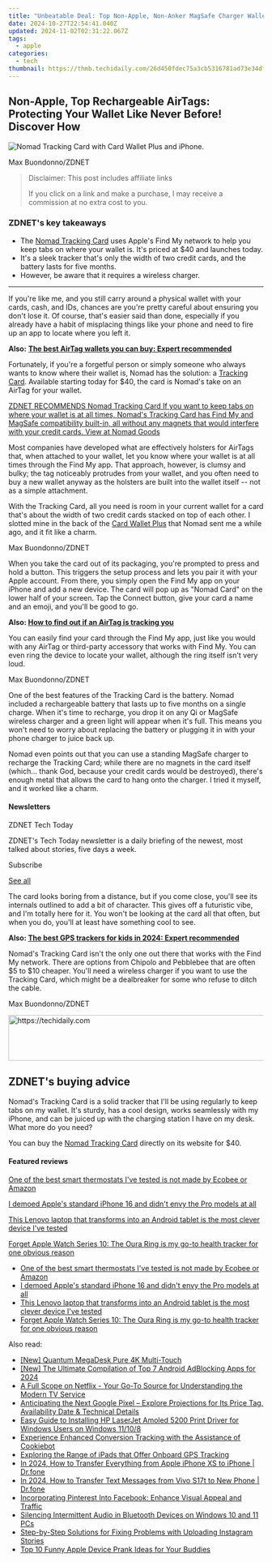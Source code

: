 ```yaml
---
title: "Unbeatable Deal: Top Non-Apple, Non-Anker MagSafe Charger Wallet Now On Sale - Discovered by ZDNet"
date: 2024-10-27T22:54:41.040Z
updated: 2024-11-02T02:31:22.067Z
tags:
  - apple
categories:
  - tech
thumbnail: https://thmb.techidaily.com/26d450fdec75a3cb5316781ad73e34df68fc7b736cd85313bb608d818166317c.jpg
---
```


## Non-Apple, Top Rechargeable AirTags: Protecting Your Wallet Like Never Before! Discover How

![Nomad Tracking Card with Card Wallet Plus and iPhone.](https://www.zdnet.com/a/img/resize/008617b5cfc33c153096c2193289ff73238e3b2b/2024/05/27/2bd33f28-27e9-407b-af79-b0ff2c63a22e/nomad-tracking-card-zdnet-1.jpg?auto=webp&width=1280)

Max Buondonno/ZDNET

>  Disclaimer: This post includes affiliate links
>
>  If you click on a link and make a purchase, I may receive a commission at no extra cost to you.
>

### ZDNET's key takeaways

* The [Nomad Tracking Card](https://shop-links.co/link/?exclusive=1&publisher_slug=itechdaily19598&url=https%3A%2F%2Fwww.anrdoezrs.net%2Flinks%2F9041660%2Ftype%2Fdlg%2Fsid%2Fzd-%255F%255FCOM%255FCLICK%255FID%255F%255F-dtp%2Fhttps%3A%2F%2Fnomadgoods.com%2Fproducts%2Ftracking-card) uses Apple's Find My network to help you keep tabs on where your wallet is. It's priced at $40 and launches today.
* It's a sleek tracker that's only the width of two credit cards, and the battery lasts for five months.
* However, be aware that it requires a wireless charger.

---

If you're like me, and you still carry around a physical wallet with your cards, cash, and IDs, chances are you're pretty careful about ensuring you don't lose it. Of course, that's easier said than done, especially if you already have a habit of misplacing things like your phone and need to fire up an app to locate where you left it.

**Also:** [**The best AirTag wallets you can buy: Expert recommended**](https://www.zdnet.com/article/best-airtag-wallet/)

Fortunately, if you're a forgetful person or simply someone who always wants to know where their wallet is, Nomad has the solution: a [Tracking Card](https://shop-links.co/link/?exclusive=1&publisher_slug=itechdaily19598&url=https%3A%2F%2Fwww.anrdoezrs.net%2Flinks%2F9041660%2Ftype%2Fdlg%2Fsid%2Fzd-%255F%255FCOM%255FCLICK%255FID%255F%255F-dtp%2Fhttps%3A%2F%2Fnomadgoods.com%2Fproducts%2Ftracking-card). Available starting today for $40, the card is Nomad's take on an AirTag for your wallet. 

[ZDNET RECOMMENDS Nomad Tracking Card If you want to keep tabs on where your wallet is at all times, Nomad's Tracking Card has Find My and MagSafe compatibility built-in, all without any magnets that would interfere with your credit cards. View at Nomad Goods](https://shop-links.co/link/?exclusive=1&publisher_slug=itechdaily19598&url=https%3A%2F%2Fwww.anrdoezrs.net%2Flinks%2F9041660%2Ftype%2Fdlg%2Fsid%2Fzd-%255F%255FCOM%255FCLICK%255FID%255F%255F-dtp%2Fhttps%3A%2F%2Fnomadgoods.com%2Fproducts%2Ftracking-card)

Most companies have developed what are effectively holsters for AirTags that, when attached to your wallet, let you know where your wallet is at all times through the Find My app. That approach, however, is clumsy and bulky; the tag noticeably protrudes from your wallet, and you often need to buy a new wallet anyway as the holsters are built into the wallet itself -- not as a simple attachment.

With the Tracking Card, all you need is room in your current wallet for a card that's about the width of two credit cards stacked on top of each other. I slotted mine in the back of the [Card Wallet Plus](https://shop-links.co/link/?exclusive=1&publisher_slug=itechdaily19598&url=https%3A%2F%2Fnomadgoods.com%2Fau%2Fproducts%2Fcard-wallet-plus-black) that Nomad sent me a while ago, and it fit like a charm.

Max Buondonno/ZDNET

When you take the card out of its packaging, you're prompted to press and hold a button. This triggers the setup process and lets you pair it with your Apple account. From there, you simply open the Find My app on your iPhone and add a new device. The card will pop up as "Nomad Card" on the lower half of your screen. Tap the Connect button, give your card a name and an emoji, and you'll be good to go.

**Also: [How to find out if an AirTag is tracking you](https://www.zdnet.com/article/how-to-find-out-if-an-airtag-is-tracking-you/)**

You can easily find your card through the Find My app, just like you would with any AirTag or third-party accessory that works with Find My. You can even ring the device to locate your wallet, although the ring itself isn't very loud.

Max Buondonno/ZDNET

One of the best features of the Tracking Card is the battery. Nomad included a rechargeable battery that lasts up to five months on a single charge. When it's time to recharge, you drop it on any Qi or MagSafe wireless charger and a green light will appear when it's full. This means you won't need to worry about replacing the battery or plugging it in with your phone charger to juice back up.

Nomad even points out that you can use a standing MagSafe charger to recharge the Tracking Card; while there are no magnets in the card itself (which… thank God, because your credit cards would be destroyed), there's enough metal that allows the card to hang onto the charger. I tried it myself, and it worked like a charm.

#### Newsletters

ZDNET Tech Today

ZDNET's Tech Today newsletter is a daily briefing of the newest, most talked about stories, five days a week.

 Subscribe

[See all](https://www.zdnet.com/newsletters/)

The card looks boring from a distance, but if you come close, you'll see its internals outlined to add a bit of character. This gives off a futuristic vibe, and I'm totally here for it. You won't be looking at the card all that often, but when you do, you'll at least have something cool to see.

**Also: [The best GPS trackers for kids in 2024: Expert recommended](https://www.zdnet.com/article/best-gps-trackers-and-devices-for-kids/)**

Nomad's Tracking Card isn't the only one out there that works with the Find My network. There are options from Chipolo and Pebblebee that are often $5 to $10 cheaper. You'll need a wireless charger if you want to use the Tracking Card, which might be a dealbreaker for some who refuse to ditch the cable.

Max Buondonno/ZDNET

<!-- affiliate ads begin -->
<a href="https://appsumo.8odi.net/c/5597632/2068408/7443" target="_top" id="2068408">
  <img src="//a.impactradius-go.com/display-ad/7443-2068408" border="0" alt="https://techidaily.com" width="728" height="90"/>
</a>
<img height="0" width="0" src="https://appsumo.8odi.net/i/5597632/2068408/7443" style="position:absolute;visibility:hidden;" border="0" />
<!-- affiliate ads end -->

## ZDNET's buying advice

Nomad's Tracking Card is a solid tracker that I'll be using regularly to keep tabs on my wallet. It's sturdy, has a cool design, works seamlessly with my iPhone, and can be juiced up with the charging station I have on my desk. What more do you need?

You can buy the [Nomad Tracking Card](https://shop-links.co/link/?exclusive=1&publisher_slug=itechdaily19598&url=https%3A%2F%2Fwww.anrdoezrs.net%2Flinks%2F9041660%2Ftype%2Fdlg%2Fsid%2Fzd-%255F%255FCOM%255FCLICK%255FID%255F%255F-dtp%2Fhttps%3A%2F%2Fnomadgoods.com%2Fproducts%2Ftracking-card) directly on its website for $40.

#### Featured reviews

[One of the best smart thermostats I've tested is not made by Ecobee or Amazon](https://www.zdnet.com/article/one-of-the-best-smart-thermostats-ive-tested-is-not-made-by-ecobee-or-amazon/ "One of the best smart thermostats I've tested is not made by Ecobee or Amazon")

[I demoed Apple's standard iPhone 16 and didn't envy the Pro models at all](https://www.zdnet.com/article/why-im-recommending-the-standard-iphone-16-over-the-pro-this-year-and-im-not-alone/ "I demoed Apple's standard iPhone 16 and didn't envy the Pro models at all")

[This Lenovo laptop that transforms into an Android tablet is the most clever device I've tested](https://www.zdnet.com/article/i-tested-lenovos-windows-laptop-that-doubles-as-an-android-tablet-and-it-has-so-much-potential/ "This Lenovo laptop that transforms into an Android tablet is the most clever device I've tested")

[Forget Apple Watch Series 10: The Oura Ring is my go-to health tracker for one obvious reason](https://www.zdnet.com/article/forget-apple-watch-series-10-the-oura-ring-is-my-go-to-health-tracker-for-one-obvious-reason/ "Forget Apple Watch Series 10: The Oura Ring is my go-to health tracker for one obvious reason")

* [One of the best smart thermostats I've tested is not made by Ecobee or Amazon](https://www.zdnet.com/article/one-of-the-best-smart-thermostats-ive-tested-is-not-made-by-ecobee-or-amazon/ "One of the best smart thermostats I've tested is not made by Ecobee or Amazon")
* [I demoed Apple's standard iPhone 16 and didn't envy the Pro models at all](https://www.zdnet.com/article/why-im-recommending-the-standard-iphone-16-over-the-pro-this-year-and-im-not-alone/ "I demoed Apple's standard iPhone 16 and didn't envy the Pro models at all")
* [This Lenovo laptop that transforms into an Android tablet is the most clever device I've tested](https://www.zdnet.com/article/i-tested-lenovos-windows-laptop-that-doubles-as-an-android-tablet-and-it-has-so-much-potential/ "This Lenovo laptop that transforms into an Android tablet is the most clever device I've tested")
* [Forget Apple Watch Series 10: The Oura Ring is my go-to health tracker for one obvious reason](https://www.zdnet.com/article/forget-apple-watch-series-10-the-oura-ring-is-my-go-to-health-tracker-for-one-obvious-reason/ "Forget Apple Watch Series 10: The Oura Ring is my go-to health tracker for one obvious reason")

<ins class="adsbygoogle"
     style="display:block"
     data-ad-format="autorelaxed"
     data-ad-client="ca-pub-7571918770474297"
     data-ad-slot="1223367746"></ins>

<ins class="adsbygoogle"
     style="display:block"
     data-ad-client="ca-pub-7571918770474297"
     data-ad-slot="8358498916"
     data-ad-format="auto"
     data-full-width-responsive="true"></ins>

<span class="atpl-alsoreadstyle">Also read:</span>
<div><ul>
<li><a href="https://extra-skills.techidaily.com/new-quantum-megadesk-pure-4k-multi-touch/"><u>[New] Quantum MegaDesk Pure 4K Multi-Touch</u></a></li>
<li><a href="https://youtube-lab.techidaily.com/he-ultimate-compilation-of-top-7-android-adblocking-apps-for-2024/"><u>[New] The Ultimate Compilation of Top 7 Android AdBlocking Apps for 2024</u></a></li>
<li><a href="https://techtrends.techidaily.com/a-full-scope-on-netflix-your-go-to-source-for-understanding-the-modern-tv-service/"><u>A Full Scope on Netflix - Your Go-To Source for Understanding the Modern TV Service</u></a></li>
<li><a href="https://techtrends.techidaily.com/anticipating-the-next-google-pixel-explore-projections-for-its-price-tag-availability-date-and-technical-details/"><u>Anticipating the Next Google Pixel – Explore Projections for Its Price Tag, Availability Date & Technical Details</u></a></li>
<li><a href="https://win-dash.techidaily.com/easy-guide-to-installing-hp-laserjet-amoled-5200-print-driver-for-windows-users-on-windows-11108/"><u>Easy Guide to Installing HP LaserJet Amoled 5200 Print Driver for Windows Users on Windows 11/10/8</u></a></li>
<li><a href="https://data-safeguard.techidaily.com/experience-enhanced-conversion-tracking-with-the-assistance-of-cookiebot/"><u>Experience Enhanced Conversion Tracking with the Assistance of Cookiebot</u></a></li>
<li><a href="https://techtrends.techidaily.com/exploring-the-range-of-ipads-that-offer-onboard-gps-tracking/"><u>Exploring the Range of iPads that Offer Onboard GPS Tracking</u></a></li>
<li><a href="https://iphone-transfer.techidaily.com/in-2024-how-to-transfer-everything-from-apple-iphone-xs-to-iphone-drfone-by-drfone-transfer-from-ios/"><u>In 2024, How to Transfer Everything from Apple iPhone XS to iPhone | Dr.fone</u></a></li>
<li><a href="https://android-transfer.techidaily.com/in-2024-how-to-transfer-text-messages-from-vivo-s17t-to-new-phone-drfone-by-drfone-transfer-from-android-transfer-from-android/"><u>In 2024, How to Transfer Text Messages from Vivo S17t to New Phone | Dr.fone</u></a></li>
<li><a href="https://techtrends.techidaily.com/incorporating-pinterest-into-facebook-enhance-visual-appeal-and-traffic/"><u>Incorporating Pinterest Into Facebook: Enhance Visual Appeal and Traffic</u></a></li>
<li><a href="https://sound-issues.techidaily.com/silencing-intermittent-audio-in-bluetooth-devices-on-windows-10-and-11-pcs/"><u>Silencing Intermittent Audio in Bluetooth Devices on Windows 10 and 11 PCs</u></a></li>
<li><a href="https://techtrends.techidaily.com/step-by-step-solutions-for-fixing-problems-with-uploading-instagram-stories/"><u>Step-by-Step Solutions for Fixing Problems with Uploading Instagram Stories</u></a></li>
<li><a href="https://techtrends.techidaily.com/top-10-funny-apple-device-prank-ideas-for-your-buddies/"><u>Top 10 Funny Apple Device Prank Ideas for Your Buddies</u></a></li>
</ul></div>

